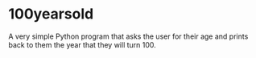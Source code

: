 # 100yearsold
A very simple Python program that asks the user for their age and prints back to them the year that they will turn 100.
